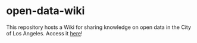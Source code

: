 # open-data-wiki

This repository hosts a Wiki for sharing knowledge on open data in the City of Los Angeles. Access it [here](wiki)!
